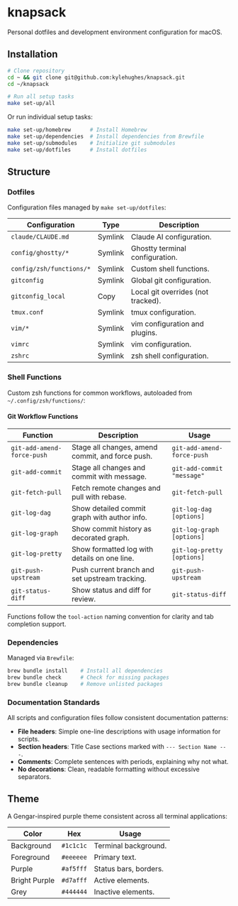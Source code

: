 # knapsack

Personal dotfiles and development environment configuration for macOS.

## Installation

```sh
# Clone repository
cd ~ && git clone git@github.com:kylehughes/knapsack.git
cd ~/knapsack

# Run all setup tasks
make set-up/all
```

Or run individual setup tasks:

```sh
make set-up/homebrew      # Install Homebrew
make set-up/dependencies  # Install dependencies from Brewfile
make set-up/submodules    # Initialize git submodules
make set-up/dotfiles      # Install dotfiles
```

## Structure

### Dotfiles

Configuration files managed by `make set-up/dotfiles`:

| Configuration | Type | Description |
| --- | --- | --- |
| `claude/CLAUDE.md` | Symlink | Claude AI configuration. |
| `config/ghostty/*` | Symlink | Ghostty terminal configuration. |
| `config/zsh/functions/*` | Symlink | Custom shell functions. |
| `gitconfig` | Symlink | Global git configuration. |
| `gitconfig_local` | Copy | Local git overrides (not tracked). |
| `tmux.conf` | Symlink | tmux configuration. |
| `vim/*` | Symlink | vim configuration and plugins. |
| `vimrc` | Symlink | vim configuration. |
| `zshrc` | Symlink | zsh shell configuration. |

### Shell Functions

Custom zsh functions for common workflows, autoloaded from `~/.config/zsh/functions/`:

#### Git Workflow Functions

| Function | Description | Usage |
| --- | --- | --- |
| `git-add-amend-force-push` | Stage all changes, amend commit, and force push. | `git-add-amend-force-push` |
| `git-add-commit` | Stage all changes and commit with message. | `git-add-commit "message"` |
| `git-fetch-pull` | Fetch remote changes and pull with rebase. | `git-fetch-pull` |
| `git-log-dag` | Show detailed commit graph with author info. | `git-log-dag [options]` |
| `git-log-graph` | Show commit history as decorated graph. | `git-log-graph [options]` |
| `git-log-pretty` | Show formatted log with details on one line. | `git-log-pretty [options]` |
| `git-push-upstream` | Push current branch and set upstream tracking. | `git-push-upstream` |
| `git-status-diff` | Show status and diff for review. | `git-status-diff` |

Functions follow the `tool-action` naming convention for clarity and tab completion support.

### Dependencies

Managed via `Brewfile`:

```sh
brew bundle install    # Install all dependencies
brew bundle check      # Check for missing packages
brew bundle cleanup    # Remove unlisted packages
```

### Documentation Standards

All scripts and configuration files follow consistent documentation patterns:

- **File headers**: Simple one-line descriptions with usage information for scripts.
- **Section headers**: Title Case sections marked with `--- Section Name ---`.
- **Comments**: Complete sentences with periods, explaining why not what.
- **No decorations**: Clean, readable formatting without excessive separators.

## Theme

A Gengar-inspired purple theme consistent across all terminal applications:

| Color | Hex | Usage |
| --- | --- | --- |
| Background | `#1c1c1c` | Terminal background. |
| Foreground | `#eeeeee` | Primary text. |
| Purple | `#af5fff` | Status bars, borders. |
| Bright Purple | `#d7afff` | Active elements. |
| Grey | `#444444` | Inactive elements. |